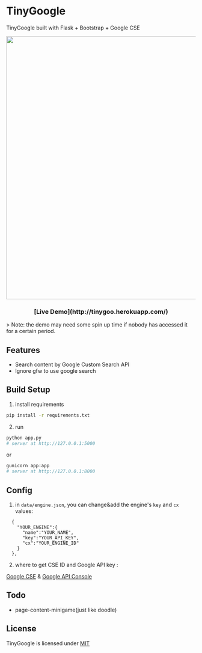 # TinyGoogle

TinyGoogle built with Flask + Bootstrap + Google CSE

<p align="center">
  <a href="http://tinygoo.herokuapp.com/" target="\_blank">
    <img src="https://github.com/yrq110/TinyGoogle/blob/master/static/images/readme/demo.png" width="700px">
		<br>

  </a>
</p>

<center><h3>[Live Demo](http://tinygoo.herokuapp.com/)</h3></center>
> Note: the demo may need some spin up time if nobody has accessed it for a certain period.

## Features

* Search content by Google Custom Search API
* Ignore gfw to use google search

## Build Setup

1. install requirements

  ```bash
  pip install -r requirements.txt
  ```
2. run

  ```bash
  python app.py
  # server at http://127.0.0.1:5000
  ```
  or

  ```bash
  gunicorn app:app  
  # server at http://127.0.0.1:8000
  ```

## Config

1. in `data/engine.json`, you can change&add the engine's `key` and `cx` values:

  ```
    {
      "YOUR_ENGINE":{
        "name":"YOUR_NAME",
        "key":"YOUR_API_KEY",
        "cx":"YOUR_ENGINE_ID"
      }
    },
  ```
2. where to get CSE ID and Google API key :

  [Google CSE](https://cse.google.com/) & [Google API Console](https://console.developers.google.com/)

## Todo

* page-content-minigame(just like doodle)

## License

TinyGoogle is licensed under [MIT](http://opensource.org/licenses/MIT)
